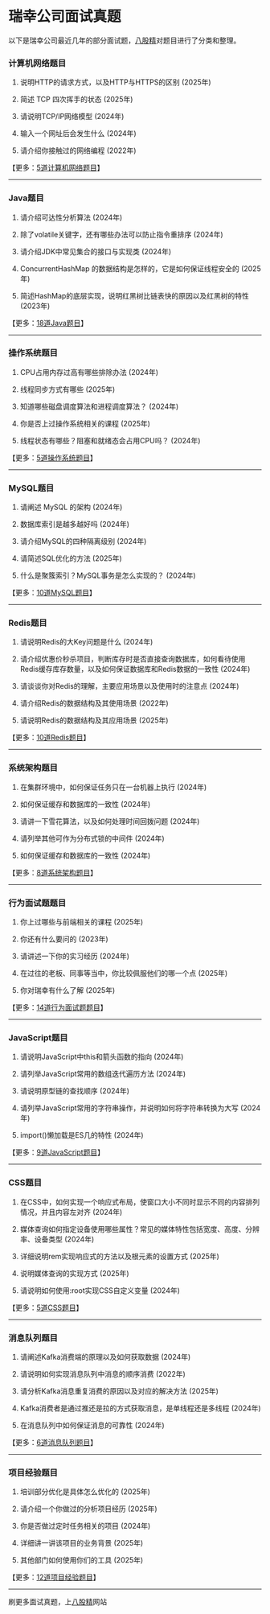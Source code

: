 # 瑞幸公司面试真题

以下是瑞幸公司最近几年的部分面试题，[八股精](https://www.bagujing.com)对题目进行了分类和整理。

### 计算机网络题目

1. 说明HTTP的请求方式，以及HTTP与HTTPS的区别 (2025年) 

2. 简述 TCP 四次挥手的状态 (2025年) 

3. 请说明TCP/IP网络模型 (2024年) 

4. 输入一个网址后会发生什么 (2024年) 

5. 请介绍你接触过的网络编程 (2022年) 

【更多：[5道计算机网络题目](https://www.bagujing.com/companies)】


---

### Java题目

1. 请介绍可达性分析算法 (2024年) 

2. 除了volatile关键字，还有哪些办法可以防止指令重排序 (2024年) 

3. 请介绍JDK中常见集合的接口与实现类 (2024年) 

4. ConcurrentHashMap 的数据结构是怎样的，它是如何保证线程安全的 (2025年) 

5. 简述HashMap的底层实现，说明红黑树比链表快的原因以及红黑树的特性 (2023年) 

【更多：[18道Java题目](https://www.bagujing.com/companies)】


---

### 操作系统题目

1. CPU占用内存过高有哪些排除办法 (2024年) 

2. 线程同步方式有哪些 (2025年) 

3. 知道哪些磁盘调度算法和进程调度算法？ (2024年) 

4. 你是否上过操作系统相关的课程 (2025年) 

5. 线程状态有哪些？阻塞和就绪态会占用CPU吗？ (2024年) 

【更多：[5道操作系统题目](https://www.bagujing.com/companies)】


---

### MySQL题目

1. 请阐述 MySQL 的架构 (2024年) 

2. 数据库索引是越多越好吗 (2024年) 

3. 请介绍MySQL的四种隔离级别 (2024年) 

4. 请简述SQL优化的方法 (2025年) 

5. 什么是聚簇索引？MySQL事务是怎么实现的？ (2024年) 

【更多：[10道MySQL题目](https://www.bagujing.com/companies)】


---

### Redis题目

1. 请说明Redis的大Key问题是什么 (2024年) 

2. 请介绍优惠价秒杀项目，判断库存时是否直接查询数据库，如何看待使用Redis缓存库存数量，以及如何保证数据库和Redis数据的一致性 (2024年) 

3. 请谈谈你对Redis的理解，主要应用场景以及使用时的注意点 (2024年) 

4. 请介绍Redis的数据结构及其使用场景 (2022年) 

5. 请说明Redis的数据结构及其应用场景 (2025年) 

【更多：[10道Redis题目](https://www.bagujing.com/companies)】


---

### 系统架构题目

1. 在集群环境中，如何保证任务只在一台机器上执行 (2024年) 

2. 如何保证缓存和数据库的一致性 (2024年) 

3. 请讲一下雪花算法，以及如何处理时间回拨问题 (2024年) 

4. 请列举其他可作为分布式锁的中间件 (2024年) 

5. 如何保证缓存和数据库的一致性 (2024年) 

【更多：[8道系统架构题目](https://www.bagujing.com/companies)】


---

### 行为面试题题目

1. 你上过哪些与前端相关的课程 (2025年) 

2. 你还有什么要问的 (2023年) 

3. 请讲述一下你的实习经历 (2024年) 

4. 在过往的老板、同事等当中，你比较佩服他们的哪一个点 (2025年) 

5. 你对瑞幸有什么了解 (2025年) 

【更多：[14道行为面试题题目](https://www.bagujing.com/companies)】


---

### JavaScript题目

1. 请说明JavaScript中this和箭头函数的指向 (2024年) 

2. 请列举JavaScript常用的数组迭代遍历方法 (2024年) 

3. 请说明原型链的查找顺序 (2024年) 

4. 请列举JavaScript常用的字符串操作，并说明如何将字符串转换为大写 (2024年) 

5. import()懒加载是ES几的特性 (2024年) 

【更多：[9道JavaScript题目](https://www.bagujing.com/companies)】


---

### CSS题目

1. 在CSS中，如何实现一个响应式布局，使窗口大小不同时显示不同的内容排列情况，并且内容左对齐 (2024年) 

2. 媒体查询如何指定设备使用哪些属性？常见的媒体特性包括宽度、高度、分辨率、设备类型 (2024年) 

3. 详细说明rem实现响应式的方法以及根元素的设置方式 (2025年) 

4. 说明媒体查询的实现方式 (2025年) 

5. 请说明如何使用:root实现CSS自定义变量 (2024年) 

【更多：[5道CSS题目](https://www.bagujing.com/companies)】


---

### 消息队列题目

1. 请阐述Kafka消费端的原理以及如何获取数据 (2024年) 

2. 请说明如何实现消息队列中消息的顺序消费 (2022年) 

3. 请分析Kafka消息重复消费的原因以及对应的解决方法 (2025年) 

4. Kafka消费者是通过推还是拉的方式获取消息，是单线程还是多线程 (2024年) 

5. 在消息队列中如何保证消息的可靠性 (2024年) 

【更多：[6道消息队列题目](https://www.bagujing.com/companies)】


---

### 项目经验题目

1. 培训部分优化是具体怎么优化的 (2025年) 

2. 请介绍一个你做过的分析项目经历 (2025年) 

3. 你是否做过定时任务相关的项目 (2024年) 

4. 详细讲一讲该项目的业务背景 (2025年) 

5. 其他部门如何使用你们的工具 (2025年) 

【更多：[12道项目经验题目](https://www.bagujing.com/companies)】


---

刷更多面试真题，上[八股精](https://www.bagujing.com)网站